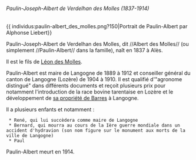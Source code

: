 ###### Paulin-Joseph-Albert de Verdelhan des Molles (1837-1914)

{{ individus:paulin-albert\_des\_molles.png?150\|Portrait de
Paulin-Albert par Alphonse Liebert}}

Paulin-Joseph-Albert de Verdelhan des Molles, dit //Albert des Molles//
(ou simplement //Paulin-Albert// dans la famille), naît en 1837 à Alès.

Il est le fils de [Léon des
Molles](Charles-Léon_Verdelhan_des_Molles_(1805-1868)).

Paulin-Albert est maire de Langogne de 1889 à 1912 et conseiller général
du canton de Langogne (Lozère) de 1904 à 1910. Il est qualifié
d\'\"agronome distingué\" dans différents documents et reçoit plusieurs
prix pour notamment l\'introduction de la race bovine tarentaise en
Lozère et le développement de [sa propriété de
Barres](Liste_des_propriétés_notables#Château_de_Barres) à
Langogne.

Il a plusieurs enfants et notamment :

` * René, qui lui succèdera comme maire de Langogne`\
` * Bernard, qui mourra au cours de la Ière guerre mondiale dans un accident d'hydravion (son nom figure sur le monument aux morts de la ville de Langogne)`\
` * Paul`

Paulin-Albert meurt en 1914.
